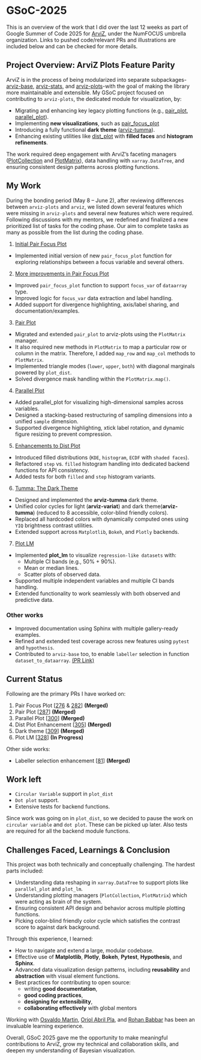 # GSoC-2025 

This is an overview of the work that I did over the last 12 weeks as part of Google Summer of Code 2025 for [ArviZ](https://python.arviz.org/en/stable/), under the NumFOCUS umbrella organization. Links to pushed code/relevant PRs and illustrations are included below and can be checked for more details.

## Project Overview: ArviZ Plots Feature Parity

ArviZ is in the process of being modularized into separate subpackages- [arviz-base](https://github.com/arviz-devs/arviz-base), [arviz-stats](https://github.com/arviz-devs/arviz-stats), and [arviz-plots](https://github.com/arviz-devs/arviz-plots)-with the goal of making the library more maintainable and extensible. My GSoC project focused on contributing to `arviz-plots`, the dedicated module for visualization, by:
- Migrating and enhancing key legacy plotting functions (e.g., [pair_plot](https://github.com/arviz-devs/arviz-plots/blob/main/src/arviz_plots/plots/pair_plot.py), [parallel_plot](https://github.com/arviz-devs/arviz-plots/blob/main/src/arviz_plots/plots/parallel_plot.py)).
- Implementing **new visualizations**, such as [pair_focus_plot](https://github.com/arviz-devs/arviz-plots/blob/main/src/arviz_plots/plots/pair_focus_plot.py)
- Introducing a fully functional **dark theme** ([arviz-tumma](https://github.com/arviz-devs/arviz-plots/blob/main/src/arviz_plots/styles/arviz-tumma.mplstyle)).
- Enhancing existing utilities like [dist_plot](https://github.com/arviz-devs/arviz-plots/blob/main/src/arviz_plots/plots/dist_plot.py) with **filled faces** and **histogram refinements**.

The work required deep engagement with ArviZ’s faceting managers ([PlotCollection](https://github.com/arviz-devs/arviz-plots/blob/main/src/arviz_plots/plot_collection.py) and [PlotMatrix](https://github.com/arviz-devs/arviz-plots/blob/main/src/arviz_plots/plot_matrix.py)), data handling with `xarray.DataTree`, and ensuring consistent design patterns across plotting functions.

## My Work

During the bonding period (May 8 – June 2), after reviewing differences between `arviz-plots` and `arviz`, we listed down several features which were missing in `arviz-plots` and several new features which were required. Following discussions with my mentors, we redefined and finalized a new prioritized list of tasks for the coding phase. Our aim to complete tasks as many as possible from the list during the coding phase.

1. [Initial Pair Focus Plot](https://github.com/arviz-devs/arviz-plots/pull/276)
- Implemented initial version of new `pair_focus_plot` function for exploring relationships between a focus variable and several others.

2. [More improvements in Pair Focus Plot](https://github.com/arviz-devs/arviz-plots/pull/282)
- Improved `pair_focus_plot` function to support `focus_var` of `dataarray` type.
- Improved logic for `focus_var` data extraction and label handling.
- Added support for divergence highlighting, axis/label sharing, and documentation/examples.

3. [Pair Plot](https://github.com/arviz-devs/arviz-plots/pull/287)
- Migrated and extended `pair_plot` to arviz-plots using the `PlotMatrix` manager.
- It also required new methods in `PlotMatrix` to map a particular row or column in the matrix. Therefore, I added `map_row` and `map_col` methods to `PlotMatrix`.
- Implemented triangle modes (`lower`, `upper`, `both`) with diagonal marginals powered by `plot_dist`.
- Solved divergence mask handling within the `PlotMatrix.map()`.

4. [Parallel Plot](https://github.com/arviz-devs/arviz-plots/pull/300)

- Added parallel_plot for visualizing high-dimensional samples across variables.
- Designed a stacking-based restructuring of sampling dimensions into a unified `sample` dimension.
- Supported divergence highlighting, xtick label rotation, and dynamic figure resizing to prevent compression.

5. [Enhancements to Dist Plot](https://github.com/arviz-devs/arviz-plots/pull/305)

- Introduced filled distributions (`KDE`, `histogram`, `ECDF` with `shaded faces`).
- Refactored `step` vs. `filled` histogram handling into dedicated backend functions for API consistency.
- Added tests for both `filled` and `step` histogram variants.

6. [Tumma: The Dark Theme](https://github.com/arviz-devs/arviz-plots/pull/309)

- Designed and implemented the **arviz-tumma** dark theme.
- Unified color cycles for light (**arviz-variat**) and dark theme(**arviz-tumma**) (reduced to 8 accessible, color-blind friendly colors).
- Replaced all hardcoded colors with dynamically computed ones using `YIQ` brightness contrast utilities.
- Extended support across `Matplotlib`, `Bokeh`, and `Plotly` backends.

7. [Plot LM](https://github.com/arviz-devs/arviz-plots/pull/328)

- Implemented **plot_lm** to visualize `regression-like datasets` with:
    - Multiple CI bands (e.g., 50% + 90%).
    - Mean or median lines.
    - Scatter plots of observed data.
- Supported multiple independent variables and multiple CI bands handling.
- Extended functionality to work seamlessly with both observed and predictive data.

### Other works 
- Improved documentation using Sphinx with multiple gallery-ready examples.
- Refined and extended test coverage across new features using `pytest` and `hypothesis`.
- Contributed to `arviz-base` too, to enable `labeller` selection in function `dataset_to_dataarray`. [(PR Link)](https://github.com/arviz-devs/arviz-base/pull/81)

## Current Status

Following are the primary PRs I have worked on:

1. Pair Focus Plot [[276](https://github.com/arviz-devs/arviz-plots/pull/276) & [282](https://github.com/arviz-devs/arviz-plots/pull/282)] **(Merged)**
2. Pair Plot [[287](https://github.com/arviz-devs/arviz-plots/pull/287)] **(Merged)**
3. Parallel Plot [[300](https://github.com/arviz-devs/arviz-plots/pull/300)] **(Merged)**
4. Dist Plot Enhancement [[305](https://github.com/arviz-devs/arviz-plots/pull/305)] **(Merged)**
5. Dark theme [[309](https://github.com/arviz-devs/arviz-plots/pull/309)] **(Merged)**
6. Plot LM [[328](https://github.com/arviz-devs/arviz-plots/pull/328)] **(In Progress)**

Other side works:
- Labeller selection enhancement [[81](https://github.com/arviz-devs/arviz-base/pull/81)] **(Merged)**


## Work left

- `Circular Variable` support in `plot_dist`
- `Dot plot` support.
- Extensive tests for backend functions. 

Since work was going on in `plot_dist`, so we decided to pause the work on `circular variable` and `dot plot`. These can be picked up later. Also tests are required for all the backend module functions.

## Challenges Faced, Learnings & Conclusion

This project was both technically and conceptually challenging. The hardest parts included:

- Understanding data reshaping in `xarray.DataTree` to support plots like `parallel_plot` and `plot_lm`.
- Understanding plotting managers (`PlotCollection`, `PlotMatrix`) which were acting as brain of the system.
- Ensuring consistent API design and behavior across multiple plotting functions.
- Picking color-blind friendly color cycle which satisfies the contrast score to against dark background.

Through this experience, I learned:
- How to navigate and extend a large, modular codebase.
- Effective use of **Matplotlib**, **Plotly**, **Bokeh**, **Pytest**, **Hypothesis**, and **Sphinx**.
- Advanced data visualization design patterns, including **reusability** and **abstraction** with visual element functions.
- Best practices for contributing to open source:
    - writing **good documentation**, 
    - **good coding practices**, 
    - **designing for extensibility**, 
    - **collaborating effectively** with global mentors

Working with [Osvaldo Martin](https://github.com/aloctavodia), [Oriol Abril Pla](https://github.com/OriolAbril), and [Rohan Babbar](https://github.com/rohanbabbar04) has been an invaluable learning experience.

Overall, GSoC 2025 gave me the opportunity to make meaningful contributions to ArviZ, grow my technical and collaboration skills, and deepen my understanding of Bayesian visualization.


